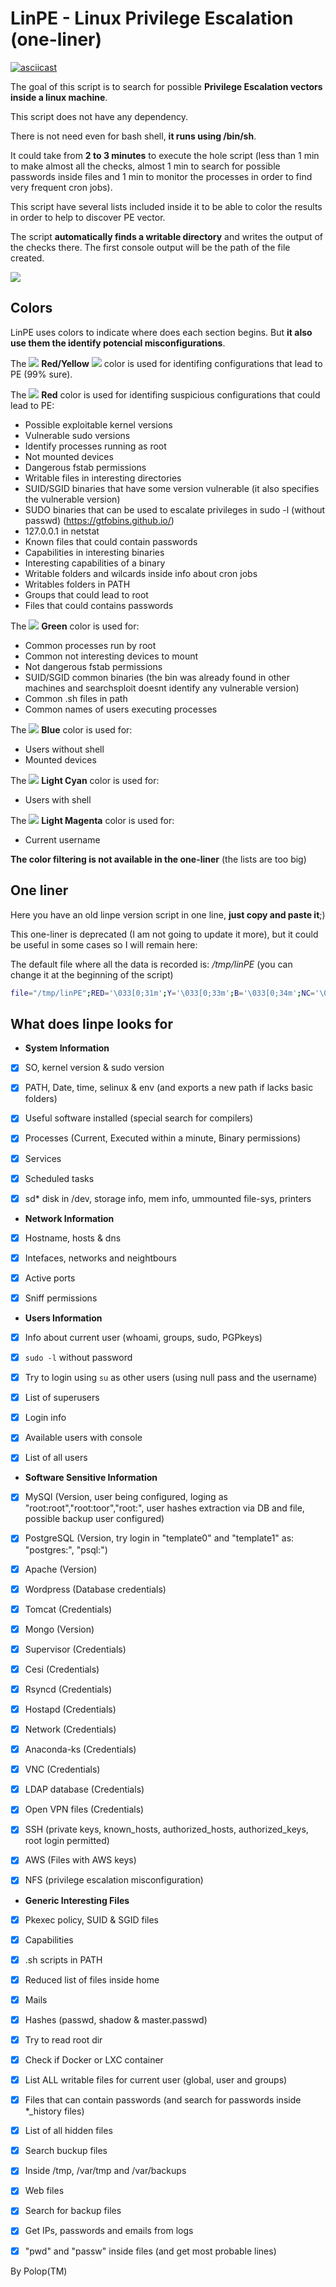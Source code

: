 # LinPE - Linux Privilege Escalation (one-liner)


[![asciicast](https://asciinema.org/a/249809.png)](https://asciinema.org/a/249809)


The goal of this script is to search for possible **Privilege Escalation vectors inside a linux machine**.

This script does not have any dependency.

There is not need even for bash shell, **it runs using /bin/sh**.

It could take from **2 to 3 minutes** to execute the hole script (less than 1 min to make almost all the checks, almost 1 min to search for possible passwords inside files and 1 min to monitor the processes in order to find very frequent cron jobs).

This script have several lists included inside it to be able to color the results in order to help to discover PE vector.

The script **automatically finds a writable directory** and writes the output of the checks there. The first console output will be the path of the file created.

![](https://github.com/carlospolop/linPE/blob/master/images/linpe.png)

## Colors

LinPE uses colors to indicate where does each section begins. But **it also use them the identify potencial misconfigurations**.

The ![](https://placehold.it/15/b32400/000000?text=+) **Red/Yellow** ![](https://placehold.it/15/fff500/000000?text=+) color is used for identifing configurations that lead to PE (99% sure).

The ![](https://placehold.it/15/b32400/000000?text=+) **Red** color is used for identifing suspicious configurations that could lead to PE:
- Possible exploitable kernel versions
- Vulnerable sudo versions
- Identify processes running as root
- Not mounted devices
- Dangerous fstab permissions
- Writable files in interesting directories
- SUID/SGID binaries that have some version vulnerable (it also specifies the vulnerable version)
- SUDO binaries that can be used to escalate privileges in sudo -l (without passwd) (https://gtfobins.github.io/)
- 127.0.0.1 in netstat
- Known files that could contain passwords
- Capabilities in interesting binaries
- Interesting capabilities of a binary
- Writable folders and wilcards inside info about cron jobs
- Writables folders in PATH
- Groups that could lead to root
- Files that could contains passwords

The ![](https://placehold.it/15/66ff33/000000?text=+) **Green** color is used for:
- Common processes run by root
- Common not interesting devices to mount
- Not dangerous fstab permissions
- SUID/SGID common binaries (the bin was already found in other machines and searchsploit doesnt identify any vulnerable version)
- Common .sh files in path
- Common names of users executing processes

The ![](https://placehold.it/15/0066ff/000000?text=+) **Blue** color is used for:
- Users without shell
- Mounted devices

The ![](https://placehold.it/15/33ccff/000000?text=+) **Light Cyan** color is used for:
- Users with shell

The ![](https://placehold.it/15/bf80ff/000000?text=+) **Light Magenta** color is used for:
- Current username


**The color filtering is not available in the one-liner** (the lists are too big)


## One liner

Here you have an old linpe version script in one line, **just copy and paste it**;)

This one-liner is deprecated (I am not going to update it more), but it could be useful in some cases so I will remain here:

The default file where all the data is recorded is: */tmp/linPE* (you can change it at the beginning of the script)


```sh
file="/tmp/linPE";RED='\033[0;31m';Y='\033[0;33m';B='\033[0;34m';NC='\033[0m';rm -rf $file;echo "File: $file";echo "[+]Gathering system information...";printf $B"[*] "$RED"BASIC SYSTEM INFO\n"$NC >> $file ;echo "" >> $file;printf $Y"[+] "$RED"Operative system\n"$NC >> $file;(cat /proc/version || uname -a ) 2>/dev/null >> $file;echo "" >> $file;printf $Y"[+] "$RED"PATH\n"$NC >> $file;echo $PATH 2>/dev/null >> $file;echo "" >> $file;printf $Y"[+] "$RED"Date\n"$NC >> $file;date 2>/dev/null >> $file;echo "" >> $file;printf $Y"[+] "$RED"Sudo version\n"$NC >> $file;sudo -V 2>/dev/null| grep "Sudo ver" >> $file;echo "" >> $file;printf $Y"[+] "$RED"selinux enabled?\n"$NC >> $file;sestatus 2>/dev/null >> $file;echo "" >> $file;printf $Y"[+] "$RED"Useful software?\n"$NC >> $file;which nc ncat netcat wget curl ping gcc make gdb base64 socat python python2 python3 python2.7 python2.6 python3.6 python3.7 perl php ruby xterm doas sudo 2>/dev/null >> $file;echo "" >> $file;printf $Y"[+] "$RED"Capabilities\n"$NC >> $file;getcap -r / 2>/dev/null >> $file;echo "" >> $file;printf $Y"[+] "$RED"Environment\n"$NC >> $file;(set || env) 2>/dev/null >> $file;echo "" >> $file;printf $Y"[+] "$RED"Top and cleaned proccesses\n"$NC >> $file;ps aux 2>/dev/null | grep -v "\[" >> $file;echo "" >> $file;printf $Y"[+] "$RED"Binary processes permissions\n"$NC >> $file;ps aux 2>/dev/null | awk '{print $11}'|xargs -r ls -la 2>/dev/null |awk '!x[$0]++' 2>/dev/null >> $file;echo "" >> $file;printf $Y"[+] "$RED"Services\n"$NC >> $file;(/usr/sbin/service --status-all || /sbin/chkconfig --list || /bin/rc-status) 2>/dev/null >> $file;echo "" >> $file;printf $Y"[+] "$RED"Different processes executed during 1 min (HTB)\n"$NC >> $file;if [ "`ps -e --format cmd`" ]; then for i in {1..121}; do ps -e --format cmd >> $file.tmp1; sleep 0.5; done; sort $file.tmp1 | uniq | grep -v "\[" | sed '/^.\{500\}./d' >> $file; rm $file.tmp1; fi;echo "" >> $file;printf $Y"[+] "$RED"Proccesses binary permissions\n"$NC >> $file;ps aux 2>/dev/null | awk '{print $11}'|xargs -r ls -la 2>/dev/null |awk '!x[$0]++' 2>/dev/null >> $file;echo "" >> $file;printf $Y"[+] "$RED"Scheduled tasks\n"$NC >> $file;crontab -l 2>/dev/null >> $file;ls -al /etc/cron* 2>/dev/null >> $file;cat /etc/cron* /etc/at* /etc/anacrontab /var/spool/cron/crontabs/root /var/spool/anacron 2>/dev/null | grep -v "^#" >> $file;echo "" >> $file;printf $Y"[+] "$RED"Any sd* disk in /dev?\n"$NC >> $file;ls /dev 2>/dev/null | grep -i "sd" >> $file;echo "" >> $file;printf $Y"[+] "$RED"Storage information\n"$NC >> $file;df -h 2>/dev/null >> $file;echo "" >> $file;printf $Y"[+] "$RED"Unmounted file-system?\n"$NC >> $file;cat /etc/fstab 2>/dev/null | grep -v "^#" >> $file;echo "" >> $file;printf $Y"[+] "$RED"Printer?\n"$NC >> $file;lpstat -a 2>/dev/null >> $file;echo "" >> $file;echo "" >> $file;echo "[+]Gathering network information...";printf $B"[*] "$RED"NETWORK INFO\n"$NC >> $file ;echo "" >> $file;printf $Y"[+] "$RED"Hostname, hosts and DNS\n"$NC >> $file;cat /etc/hostname /etc/hosts /etc/resolv.conf 2>/dev/null | grep -v "^#" >> $file;dnsdomainname 2>/dev/null >> $file;echo "" >> $file;printf $Y"[+] "$RED"Networks and neightbours\n"$NC >> $file;cat /etc/networks 2>/dev/null >> $file;(ifconfig || ip a) 2>/dev/null >> $file;iptables -L 2>/dev/null >> $file;ip n 2>/dev/null >> $file;route -n 2>/dev/null >> $file;echo "" >> $file;printf $Y"[+] "$RED"Ports\n"$NC >> $file;(netstat -punta || ss -t; ss -u) 2>/dev/null >> $file;echo "" >> $file;printf $Y"[+] "$RED"Can I sniff with tcpdump?\n"$NC >> $file;timeout 1 tcpdump >> $file 2>&1;echo "" >> $file;echo "" >> $file;echo "[+]Gathering users information...";printf $B"[*] "$RED"USERS INFO\n"$NC >> $file ;echo "" >> $file;printf $Y"[+] "$RED"Me\n"$NC >> $file;(id || (whoami && groups)) 2>/dev/null >> $file;echo "" >> $file;printf $Y"[+] "$RED"Sudo -l without password\n"$NC >> $file;echo '' | sudo -S -l -k 2>/dev/null >> $file;echo "" >> $file;printf $Y"[+] "$RED"Do I have PGP keys?\n"$NC >> $file;gpg --list-keys 2>/dev/null >> $file;echo "" >> $file;printf $Y"[+] "$RED"Superusers\n"$NC >> $file;awk -F: '($3 == "0") {print}' /etc/passwd 2>/dev/null >> $file;echo "" >> $file;printf $Y"[+] "$RED"Login\n"$NC >> $file;w 2>/dev/null >> $file;last 2>/dev/null | tail >> $file;echo "" >> $file;printf $Y"[+] "$RED"Users with console\n"$NC >> $file;cat /etc/passwd 2>/dev/null | grep "sh$" >> $file;echo "" >> $file;printf $Y"[+] "$RED"All users\n"$NC >> $file;cat /etc/passwd 2>/dev/null | cut -d: -f1 >> $file;echo "" >> $file;echo "" >> $file;echo "[+]Gathering files information...";printf $B"[*] "$RED"INTERESTING FILES\n"$NC >> $file ;echo "" >> $file;printf $Y"[+] "$RED"SUID\n"$NC >> $file;find / -perm -4000 2>/dev/null >> $file;echo "" >> $file;printf $Y"[+] "$RED"SGID\n"$NC >> $file;find / -perm -g=s -type f 2>/dev/null >> $file;echo "" >> $file;printf $Y"[+] "$RED"Files inside \$HOME (limit 20)\n"$NC >> $file;ls -la $HOME 2>/dev/null | head -n 20 >> $file;echo "" >> $file;printf $Y"[+] "$RED"20 First files of /home\n"$NC >> $file;find /home -type f 2>/dev/null | column -t | grep -v -i "/"$USER | head -n 20 >> $file;echo "" >> $file;printf $Y"[+] "$RED"Files inside .ssh directory?\n"$NC >> $file;find  /home /root -name .ssh 2>/dev/null -exec ls -laR {} \; >> $file;echo "" >> $file;printf $Y"[+] "$RED"*sa_key* files\n"$NC >> $file;find / -type f -name "*sa_key*" -ls 2>/dev/null -exec ls -l {} \; >> $file;echo "" >> $file;printf $Y"[+] "$RED"Mails?\n"$NC >> $file;ls -alh /var/mail/ /var/spool/mail/ 2>/dev/null >> $file;echo "" >> $file;printf $Y"[+] "$RED"NFS exports?\n"$NC >> $file;cat /etc/exports 2>/dev/null >> $file;echo "" >> $file;printf $Y"[+] "$RED"Hashes inside /etc/passwd? Readable /etc/shadow or /etc/master.passwd?\n"$NC >> $file;grep -v '^[^:]*:[x]' /etc/passwd 2>/dev/null >> $file;cat /etc/shadow /etc/master.passwd 2>/dev/null >> $file;echo "" >> $file;printf $Y"[+] "$RED"Readable /root?\n"$NC >> $file;ls -ahl /root/ 2>/dev/null >> $file;echo "" >> $file;printf $Y"[+] "$RED"Inside docker or lxc?\n"$NC >> $file;dockercontainer=`grep -i docker /proc/self/cgroup  2>/dev/null; find / -name "*dockerenv*" -exec ls -la {} \; 2>/dev/null`;lxccontainer=`grep -qa container=lxc /proc/1/environ 2>/dev/null`;if [ "$dockercontainer" ]; then echo "Looks like we're in a Docker container" >> $file; fi;if [ "$lxccontainer" ]; then echo "Looks like we're in a LXC container" >> $file; fi;echo "" >> $file;printf $Y"[+] "$RED"*_history, profile, bashrc, httpd.conf\n"$NC >> $file;find / -type f \( -name "*_history" -o -name "profile" -o -name "*bashrc" -o -name "httpd.conf" \) -exec ls -l {} \; 2>/dev/null >> $file;echo "" >> $file;printf $Y"[+] "$RED"All hidden files (not in /sys/) (limit 100)\n"$NC >> $file;find / -type f -iname ".*" -ls 2>/dev/null | grep -v "/sys/" | head -n 100 >> $file;echo "" >> $file;printf $Y"[+] "$RED"What inside /tmp, /var/tmp, /var/backups\n"$NC >> $file;ls -a /tmp /var/tmp /var/backups 2>/dev/null >> $file;echo "" >> $file;printf $Y"[+] "$RED"Interesting writable Files\n"$NC >> $file;USER=`whoami`;HOME=/home/$USER;find / '(' -type f -or -type d ')' '(' '(' -user $USER ')' -or '(' -perm -o=w ')' ')' 2>/dev/null | grep -v '/proc/' | grep -v $HOME | grep -v '/sys/fs'| sort | uniq >> $file;for g in `groups`; do find / \( -type f -or -type d \) -group $g -perm -g=w 2>/dev/null | grep -v '/proc/' | grep -v $HOME | grep -v '/sys/fs'; done >> $file;echo "" >> $file;printf $Y"[+] "$RED"Web files?(output limited)\n"$NC >> $file;ls -alhR /var/www/ 2>/dev/null | head >> $file;ls -alhR /srv/www/htdocs/ 2>/dev/null | head >> $file;ls -alhR /usr/local/www/apache22/data/ 2>/dev/null | head >> $file;ls -alhR /opt/lampp/htdocs/ 2>/dev/null | head >> $file;echo "" >> $file;printf $Y"[+] "$RED"Backup files?\n"$NC >> $file;find /var /etc /bin /sbin /home /usr/local/bin /usr/local/sbin /usr/bin /usr/games /usr/sbin /root /tmp -type f \( -name "*back*" -o -name "*bck*" \) 2>/dev/null >> $file;echo "" >> $file;printf $Y"[+] "$RED"Find IPs inside logs\n"$NC >> $file;grep -a -R -o '[0-9]\{1,3\}\.[0-9]\{1,3\}\.[0-9]\{1,3\}\.[0-9]\{1,3\}' /var/log/ 2>/dev/null | sort | uniq >> $file;echo "" >> $file;printf $Y"[+] "$RED"Find 'password' or 'passw' string inside /home, /var/www, /var/log, /etc\n"$NC >> $file;grep -lRi "password\|passw" /home /var/www /var/log 2>/dev/null | sort | uniq >> $file;echo "" >> $file;printf $Y"[+] "$RED"Sudo -l (you need to puts the password and the result appear in console)\n"$NC >> $file;sudo -l;
```


## What does linpe looks for
- **System Information**
- [x] SO, kernel version & sudo version
- [x] PATH, Date, time, selinux & env (and exports a new path if lacks basic folders)
- [x] Useful software installed (special search for compilers)
- [x] Processes (Current, Executed within a minute, Binary permissions)
- [x] Services
- [x] Scheduled tasks
- [x] sd* disk in /dev, storage info, mem info, ummounted file-sys, printers


- **Network Information**
- [x] Hostname, hosts & dns 
- [x] Intefaces, networks and neightbours
- [x] Active ports
- [x] Sniff permissions


- **Users Information**
- [x] Info about current user (whoami, groups, sudo, PGPkeys)
- [x] `sudo -l` without password
- [x] Try to login using `su` as other users (using null pass and the username)
- [x] List of superusers
- [x] Login info
- [x] Available users with console
- [x] List of all users


- **Software Sensitive Information**
- [x] MySQl (Version, user being configured, loging as "root:root","root:toor","root:", user hashes extraction via DB and file, possible backup user configured)
- [x] PostgreSQL (Version, try login in "template0" and "template1" as: "postgres:", "psql:")
- [x] Apache (Version)
- [x] Wordpress (Database credentials)
- [x] Tomcat (Credentials)
- [x] Mongo (Version)
- [x] Supervisor (Credentials)
- [x] Cesi (Credentials)
- [x] Rsyncd (Credentials)
- [x] Hostapd (Credentials)
- [x] Network (Credentials)
- [x] Anaconda-ks (Credentials)
- [x] VNC (Credentials)
- [x] LDAP database (Credentials)
- [x] Open VPN files (Credentials)
- [x] SSH (private keys, known_hosts, authorized_hosts, authorized_keys, root login permitted)
- [x] AWS (Files with AWS keys)
- [X] NFS (privilege escalation misconfiguration)


- **Generic Interesting Files**
- [x] Pkexec policy, SUID & SGID files
- [x] Capabilities
- [x] .sh scripts in PATH
- [x] Reduced list of files inside home
- [x] Mails
- [x] Hashes (passwd, shadow & master.passwd)
- [x] Try to read root dir
- [x] Check if Docker or LXC container
- [x] List ALL writable files for current user (global, user and groups)
- [x] Files that can contain passwords (and search for passwords inside *_history files)
- [x] List of all hidden files
- [x] Search buckup files
- [x] Inside /tmp, /var/tmp and /var/backups
- [x] Web files
- [x] Search for backup files
- [x] Get IPs, passwords and emails from logs
- [x] "pwd" and "passw" inside files (and get most probable lines)


By Polop(TM)
